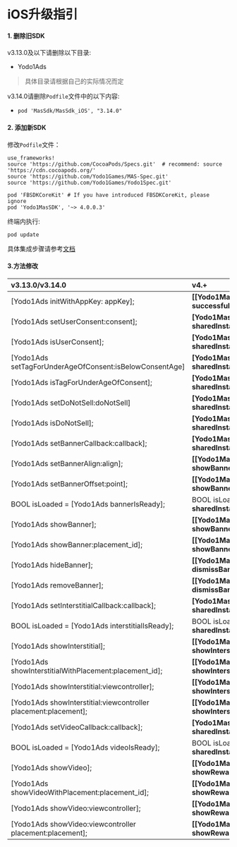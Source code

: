 # iOS升级指引

#### 1. 删除旧SDK

v3.13.0及以下请删除以下目录:

- Yodo1Ads

> 具体目录请根据自己的实际情况而定

v3.14.0请删除`Podfile`文件中的以下内容:

- `pod 'MasSdk/MasSdk_iOS', "3.14.0"`

#### 2. 添加新SDK

修改`Podfile`文件：

```shell
use_frameworks!
source 'https://github.com/CocoaPods/Specs.git'  # recommend: source 'https://cdn.cocoapods.org/'
source 'https://github.com/Yodo1Games/MAS-Spec.git'
source 'https://github.com/Yodo1Games/Yodo1Spec.git'

pod 'FBSDKCoreKit' # If you have introduced FBSDKCoreKit, please ignore
pod 'Yodo1MasSDK', '~> 4.0.0.3'
```

终端内执行:

```shell
pod update
```

具体集成步骤请参考[文档](https://github.com/Yodo1Games/MAS-Documents/blob/upgrade-guide/markdowns/integration-ios.md#12-import-the-ios-sdk-into-the-project)

#### 3.方法修改

| v3.13.0/v3.14.0                 |    v4.+                             |
| :----------------------------- | :---------------------- |
| [Yodo1Ads initWithAppKey: appKey];                      | **[[Yodo1Mas sharedInstance] initWithAppId: successful: fail:];** |
| [Yodo1Ads setUserConsent:consent];                      |       **[Yodo1Mas sharedInstance].isGDPRUserConsent**        |
| [Yodo1Ads isUserConsent];                               |       **[Yodo1Mas sharedInstance].isGDPRUserConsent**        |
| [Yodo1Ads setTagForUnderAgeOfConsent:isBelowConsentAge] |      **[Yodo1Mas sharedInstance].isCOPPAAgeRestricted**      |
| [Yodo1Ads isTagForUnderAgeOfConsent];                   |      **[Yodo1Mas sharedInstance].isCOPPAAgeRestricted**      |
| [Yodo1Ads setDoNotSell:doNotSell]                       |        **[Yodo1Mas sharedInstance].isCCPADoNotSell**         |
| [Yodo1Ads isDoNotSell];                                 |        **[Yodo1Mas sharedInstance].isCCPADoNotSell**         |
| [Yodo1Ads setBannerCallback:callback];                  |        **[Yodo1Mas sharedInstance].bannerAdDelegate**        |
| [Yodo1Ads setBannerAlign:align];                        | **[[Yodo1Mas sharedInstance] showBannerAdWithAlign:align];** |
| [Yodo1Ads setBannerOffset:point];                       | **[[Yodo1Mas sharedInstance] showBannerAdWithAlign:align offset:offset];** |
| BOOL isLoaded = [Yodo1Ads bannerIsReady];               | BOOL isLoaded = **[[Yodo1Mas sharedInstance] isBannerAdLoaded];** |
| [Yodo1Ads showBanner];                                  |        **[[Yodo1Mas sharedInstance] showBannerAd];**         |
| [Yodo1Ads showBanner:placement_id];                     | **[[Yodo1Mas sharedInstance] showBannerAdWithPlacement:placement];** |
| [Yodo1Ads hideBanner];                                  |       **[[Yodo1Mas sharedInstance] dismissBannerAd];**       |
| [Yodo1Ads removeBanner];                                | **[[Yodo1Mas sharedInstance] dismissBannerAdWithDestroy:YES];** |
| [Yodo1Ads setInterstitialCallback:callback];            |     **[Yodo1Mas sharedInstance].interstitialAdDelegate**     |
| BOOL isLoaded = [Yodo1Ads interstitialIsReady];         | BOOL isLoaded = **[[Yodo1Mas sharedInstance] isInterstitialAdLoaded];** |
| [Yodo1Ads showInterstitial];                            |     **[[Yodo1Mas sharedInstance] showInterstitialAd];**      |
| [Yodo1Ads showInterstitialWithPlacement:placement_id];  | **[[Yodo1Mas sharedInstance] showInterstitialAdWithPlacement:placement];** |
| [Yodo1Ads showInterstitial:viewcontroller]; | **[[Yodo1Mas sharedInstance] showInterstitialAd];** |
| [Yodo1Ads showInterstitial:viewcontroller placement:placement]; | **[[Yodo1Mas sharedInstance] showInterstitialAdWithPlacement:placement];** |
| [Yodo1Ads setVideoCallback:callback];                   |        **[Yodo1Mas sharedInstance].rewardAdDelegate**        |
| BOOL isLoaded = [Yodo1Ads videoIsReady];                | BOOL isLoaded = **[[Yodo1Mas sharedInstance] isRewardAdLoaded];** |
| [Yodo1Ads showVideo];                                   |        **[[Yodo1Mas sharedInstance] showRewardAd];**         |
| [Yodo1Ads showVideoWithPlacement:placement_id];         | **[[Yodo1Mas sharedInstance] showRewardAdWithPlacement:placement];** |
| [Yodo1Ads showVideo:viewcontroller]; | **[[Yodo1Mas sharedInstance] showRewardAd];** |
| [Yodo1Ads showVideo:viewcontroller placement:placement]; | **[[Yodo1Mas sharedInstance] showRewardAdWithPlacement:placement];** |
